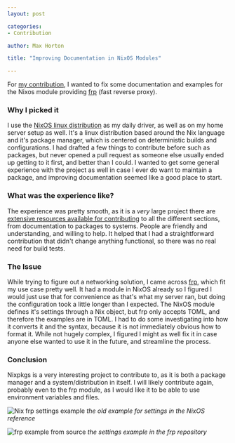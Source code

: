 ```yaml
---
layout: post

categories:
- Contribution

author: Max Horton

title: "Improving Documentation in NixOS Modules"

---
```


For [my contribution](https://github.com/NixOS/nixpkgs/pull/396657), I wanted to fix some documentation and examples for the Nixos module providing [frp](https://github.com/fatedier/frp) (fast reverse proxy).

### Why I picked it
I use the [NixOS linux distribution](https://nixos.org/) as my daily driver, as well as on my home server setup as well. It's a linux distribution based around the Nix language and it's package manager, which is centered on deterministic builds and configurations. I had drafted a few things to contribute before such as packages, but never opened a pull request as someone else usually ended up getting to it first, and better than I could. I wanted to get some general experience with the project as well in case I ever do want to maintain a package, and improving documentation seemed like a good place to start.

### What was the experience like?
The experience was pretty smooth, as it is a *very* large project there are [extensive resources available for contributing](https://github.com/NixOS/nixpkgs/blob/master/CONTRIBUTING.md) to all the different sections, from documentation to packages to systems. People are friendly and understanding, and willing to help. It helped that I had a straightforward contribution that didn't change anything functional, so there was no real need for build tests.

### The Issue
While trying to figure out a networking solution, I came across [frp](https://github.com/fatedier/frp), which fit my use case pretty well. It had a module in NixOS already so I figured I would just use that for convenience as that's what my server ran, but doing the configuration took a little longer than I expected. The NixOS module defines it's settings through a Nix object, but frp only accepts TOML, and therefore the examples are in TOML. I had to do some investigating into how it converts it and the syntax, because it is not immediately obvious how to format it. While not hugely complex, I figured I might as well fix it in case anyone else wanted to use it in the future, and streamline the process.

### Conclusion
Nixpkgs is a very interesting project to contribute to, as it is both a package manager and a system/distribution in itself. I will likely contribute again, probably even to the frp module, as I would like it to be able to use environment variables and files.

![Nix frp settings example](/hfoss2025-blogs/assets/images/mjh5810/old_settings_example.png)
*the old example for settings in the NixOS reference*

![frp example from source](/hfoss2025-blogs/assets/images/mjh5810/frp_settings_example.png)
*the settings example in the frp repository*
